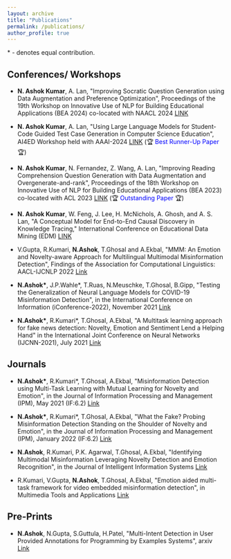 ```yaml
---
layout: archive
title: "Publications"
permalink: /publications/
author_profile: true
---
```


\* - denotes equal contribution.

## Conferences/ Workshops

* **N. Ashok Kumar**, A. Lan, "Improving Socratic Question Generation using Data Augmentation and Preference Optimization", Proceedings of the 19th Workshop on Innovative Use of NLP for Building Educational Applications (BEA 2024) co-located with NAACL 2024 [LINK](https://arxiv.org/abs/2403.00199) 


* **N. Ashok Kumar**, A. Lan, "Using Large Language Models for Student-Code Guided Test Case Generation in Computer Science Education", AI4ED Workshop held with AAAI-2024 [LINK](https://arxiv.org/abs/2402.07081) (🏆 <span style="color: blue;">Best Runner-Up Paper</span> 🏆)


* **N. Ashok Kumar**, N. Fernandez, Z. Wang, A. Lan, "Improving Reading Comprehension Question Generation with Data Augmentation and Overgenerate-and-rank", Proceedings of the 18th Workshop on Innovative Use of NLP for Building Educational Applications (BEA 2023) co-located with ACL 2023 [LINK](https://aclanthology.org/2023.bea-1.22/) (🏆 <span style="color: blue;">Outstanding Paper</span> 🏆)

* **N. Ashok Kumar**, W. Feng, J. Lee, H. McNichols, A. Ghosh, and A. S. Lan, "A Conceptual Model for End-to-End Causal Discovery in Knowledge Tracing," International Conference on Educational Data Mining (EDM) [LINK](https://educationaldatamining.org/EDM2023/proceedings/2023.EDM-posters.42/index.html)

* V.Gupta, R.Kumari, **N.Ashok**, T.Ghosal and A.Ekbal, "MMM: An Emotion and Novelty-aware Approach for Multilingual Multimodal Misinformation Detection", Findings of the Association for Computational Linguistics: AACL-IJCNLP 2022 [Link](https://aclanthology.org/2022.findings-aacl.43/)

* **N.Ashok\***, J.P.Wahle*, T.Ruas, N.Meuschke, T.Ghosal, B.Gipp, "Testing the Generalization of Neural Language Models for COVID-19 Misinformation Detection", in the International Conference on Information (iConference-2022), November 2021 [Link](https://link.springer.com/chapter/10.1007/978-3-030-96957-8_33)

* **N.Ashok\***, R.Kumari*, T.Ghosal, A.Ekbal, "A Multitask learning approach for fake news detection: Novelty, Emotion and Sentiment Lend a Helping Hand" in the International Joint Conference on Neural Networks (IJCNN-2021), July 2021 [Link](https://ieeexplore.ieee.org/abstract/document/9534218/)


## Journals

* **N.Ashok\***, R.Kumari*, T.Ghosal, A.Ekbal, "Misinformation Detection using Multi-Task Learning with Mutual Learning for Novelty and Emotion", in the Journal of Information Processing and Management (IPM), May 2021 (IF:6.2) [Link](https://www.sciencedirect.com/science/article/abs/pii/S0306457321001254)

* **N.Ashok\***, R.Kumari*, T.Ghosal, A.Ekbal, "What the Fake? Probing Misinformation Detection Standing on the Shoulder of Novelty and Emotion", in the Journal of Information Processing and Management (IPM), January 2022 (IF:6.2) [Link](https://www.sciencedirect.com/science/article/pii/S0306457321002223)

* **N.Ashok**, R.Kumari, P.K. Agarwal, T.Ghosal, A.Ekbal, "Identifying Multimodal Misinformation Leveraging Novelty Detection and Emotion Recognition", in the Journal of Intelligent Information Systems [Link](https://link.springer.com/article/10.1007/s10844-023-00789-x)

* R.Kumari, V.Gupta, **N.Ashok**, T.Ghosal, A.Ekbal, "Emotion aided multi-task framework for video embedded misinformation detection", in Multimedia Tools and Applications [Link](https://link.springer.com/article/10.1007/s11042-023-17208-6)

## Pre-Prints 

* **N.Ashok**, N.Gupta, S.Guttula, H.Patel, "Multi-Intent Detection in User Provided Annotations for Programming by Examples Systems", arxiv [Link](https://arxiv.org/abs/2307.03966)







